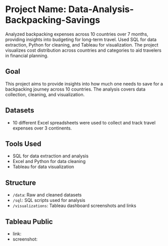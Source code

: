 # Project Name: Data-Analysis-Backpacking-Savings
Analyzed backpacking expenses across 10 countries over 7 months, providing insights into budgeting for long-term travel. Used SQL for data extraction, Python for cleaning, and Tableau for visualization. The project visualizes cost distribution across countries and categories to aid travelers in financial planning.

## Goal
This project aims to provide insights into how much one needs to save for a backpacking journey across 10 countries. The analysis covers data collection, cleaning, and visualization.

## Datasets
- 10 different Excel spreadsheets were used to collect and track travel expenses over 3 continents.

## Tools Used
- SQL for data extraction and analysis
- Excel and Python for data cleaning
- Tableau for data visualization

## Structure
- `/data`: Raw and cleaned datasets
- `/sql`: SQL scripts used for analysis
- `/visualizations`: Tableau dashboard screenshots and links

## Tableau Public
- link:
- screenshot:

